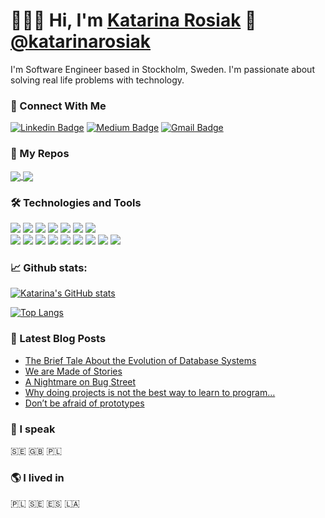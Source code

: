 # 👨🏻‍💻 Hi, I'm [Katarina Rosiak](https://) 👋 [@katarinarosiak](https://)

I'm Software Engineer based in Stockholm, Sweden. I'm passionate about solving real life problems with technology. 


### 🔌 Connect With Me
[![Linkedin Badge](https://img.shields.io/badge/-Katarina%20Rosiak-blue?style=social&logo=Linkedin&logoColor=blue&link=https://www.linkedin.com/in/katarzyna-katarina-rosiak-467465b7/)](https://www.linkedin.com/in/katarzyna-katarina-rosiak-467465b7/) [![Medium Badge](http://img.shields.io/badge/-@katarinarosiak-1ca0f1?style=social&logo=Medium&logoColor=black&link=https://medium.com/@katarinarosiak)](https://medium.com/@katarinarosiak) [![Gmail Badge](https://img.shields.io/badge/-katarinarosiak@gmail.com-c14438?style=social&logo=Gmail&logoColor=red&link=mailto:katarinarosiak@gmail.com)](mailto:katarinarosiak@gmail.com)

### 📌 My Repos
<a href="https://github.com/katarinarosiak/github-readme-stats">
  <img align="center" src="https://github-readme-stats.vercel.app/api/pin/?username=katarinarosiak&repo=airline_routes" />
</a>
<a href="https://github.com/katarinarosiak/rock-viewpoint-website
">
  <img align="center" src="https://github-readme-stats.vercel.app/api/pin/?username=katarinarosiak&repo=rock-viewpoint-website" />
</a>


### 🛠️ Technologies and Tools
<div>
  <img src="https://img.shields.io/badge/JavaScript-F7DF1E?style=for-the-badge&logo=javascript&logoColor=black"/>
  <img src="https://img.shields.io/badge/node.js%20-%2343853D.svg?&style=for-the-badge&logo=node.js&logoColor=white"/>
  <img src="https://img.shields.io/badge/Express.js-404D59?style=for-the-badge"/>
  <img src="https://img.shields.io/badge/PostgreSQL-316192?style=for-the-badge&logo=postgresql&logoColor=white"/>
  <img src="https://img.shields.io/badge/go-%2300ADD8.svg?&style=for-the-badge&logo=go&logoColor=white"/>
  <img src="https://img.shields.io/badge/typescript%20-%23007ACC.svg?&style=for-the-badge&logo=typescript&logoColor=white"/>
  <img src="https://img.shields.io/badge/MongoDB-4EA94B?style=for-the-badge&logo=mongodb&logoColor=white"/>
</div>
<div>
  <img src="https://img.shields.io/badge/react%20-%2320232a.svg?&style=for-the-badge&logo=react&logoColor=%2361DAFB"/>
  <img src="https://img.shields.io/badge/Redux-593D88?style=for-the-badge&logo=redux&logoColor=white"/>
  <img src="https://img.shields.io/badge/Linux-FCC624?style=for-the-badge&logo=linux&logoColor=black"/>
  <img src="https://img.shields.io/badge/Python-3776AB?style=for-the-badge&logo=python&logoColor=white"/>
  <img src="https://img.shields.io/badge/HTML5-E34F26?style=for-the-badge&logo=html5&logoColor=white"/>
  <img src="https://img.shields.io/badge/CSS-239120?&style=for-the-badge&logo=css3&logoColor=white"/>
  <img src="https://img.shields.io/badge/Bootstrap-563D7C?style=for-the-badge&logo=bootstrap&logoColor=white"/>
  <img src="https://img.shields.io/badge/Laravel-FF2D20?style=for-the-badge&logo=laravel&logoColor=white"/>
  <img src="https://img.shields.io/badge/Jest-323330?style=for-the-badge&logo=Jest&logoColor=white"/>
</div>
  
### 📈 Github stats:

[![Katarina's GitHub stats](https://github-readme-stats.vercel.app/api?username=katarinarosiak&hide=stars,issues&include_all_commits=true&count_private=true&)](https://github.com/katarinarosiak/github-readme-stats)

[![Top Langs](https://github-readme-stats.vercel.app/api/top-langs/?username=katarinarosiak&layout=compact)](https://github.com/katarinarosiak/github-readme-stats)

### 📕 Latest Blog Posts
- [The Brief Tale About the Evolution of Database Systems](https://medium.com/@katarinarosiak/the-brief-tale-about-the-evolution-of-database-systems-a8d19d67c44e)
- [We are Made of Stories](https://medium.com/launch-school/we-are-made-of-stories-c9bf30c2f69d)
- [A Nightmare on Bug Street](https://medium.com/launch-school/a-nightmare-on-bug-street-e5571eb93994)
- [Why doing projects is not the best way to learn to program…](https://medium.com/@katarinarosiak/why-doing-projects-is-not-the-best-way-to-learn-to-program-bd043dd36abb)
- [Don’t be afraid of prototypes](https://medium.com/@katarinarosiak/dont-be-afraid-of-prototypes-9d4927b0059a)

### 👅 I speak
🇸🇪 🇬🇧 🇵🇱 

### 🌎 I lived in
🇵🇱 🇸🇪 🇪🇸 🇱🇦 
